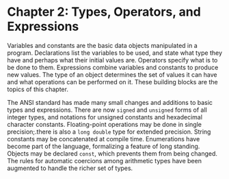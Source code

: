 # Chapter 2: Types, Operators, and Expressions

Variables and constants are the basic data objects manipulated in a program. Declarations list the variables to be used, and state what type they have and perhaps what their initial values are. Operators specify what is to be done to them. Expressions combine variables and constants to produce new values. The type of an object determines the set of values it can have and what operations can be performed on it. These building blocks are the topics of this chapter.  

The ANSI standard has made many small changes and additions to basic types and expressions. There are now `signed` and `unsigned` forms of all integer types, and notations for unsigned constants and hexadecimal character constants. Floating-point operations may be done in single precision;.there is also a `long double` type for extended precision. String constants may be concatenated at compile time. Enumerations have become part of the language, formalizing a feature of long standing. Objects may be declared `const`, which prevents them from being changed. The rules for automatic coercions among arithmetic types have been augmented to handle the richer set of types.
